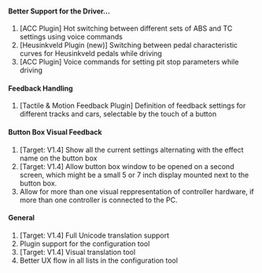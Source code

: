 #### Better Support for the Driver...
  1. [ACC Plugin] Hot switching between different sets of ABS and TC settings using voice commands
  2. [Heusinkveld Plugin (new)] Switching between pedal characteristic curves for Heusinkveld pedals while driving
  3. [ACC Plugin] Voice commands for setting pit stop parameters while driving
  
#### Feedback Handling
  1. [Tactile & Motion Feedback Plugin] Definition of feedback settings for different tracks and cars, selectable by the touch of a button
  
#### Button Box Visual Feedback
  1. [Target: V1.4] Show all the current settings alternating with the effect name on the button box
  2. [Target: V1.4] Allow button box window to be opened on a second screen, which might be a small 5 or 7 inch display mounted next to the button box.
  3. Allow for more than one visual reppresentation of controller hardware, if more than one controller is connected to the PC.
  
#### General
  1. [Target: V1.4] Full Unicode translation support
  2. Plugin support for the configuration tool
  3. [Target: V1.4] Visual translation tool
  4. Better UX flow in all lists in the configuration tool